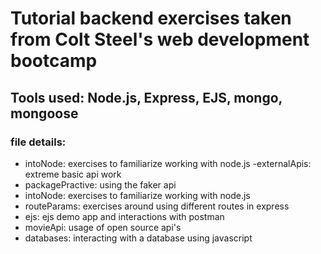 # Tutorial backend exercises taken from Colt Steel's web development bootcamp
## Tools used: Node.js, Express, EJS, mongo, mongoose

### file details:
- intoNode: exercises to familiarize working with node.js
-externalApis: extreme basic api work
- packagePractive: using the faker api
- intoNode: exercises to familiarize working with node.js
- routeParams: exercises around using different routes in express
- ejs: ejs demo app and interactions with postman
- movieApi: usage of open source api's
- databases: interacting with a database using javascript
